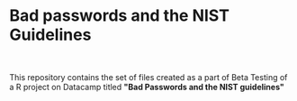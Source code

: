 # Bad passwords and the NIST Guidelines
<br>

This repository contains the set of files created as a part of Beta Testing of a R project on Datacamp titled **"Bad Passwords and the NIST guidelines"**
